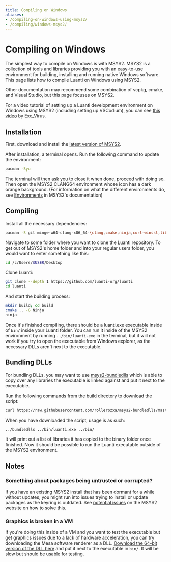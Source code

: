 ```yaml
---
title: Compiling on Windows
aliases:
- /compiling-on-windows-using-msys2/
- /compiling/windows-msys2/
---
```


# Compiling on Windows

The simplest way to compile on Windows is with MSYS2. MSYS2 is a collection of tools and libraries providing you with an easy-to-use environment for building, installing and running native Windows software. This page lists how to compile Luanti on Windows using MSYS2.

Other documentation may recommend some combination of vcpkg, cmake, and Visual Studio, but this page focuses on MSYS2.

For a video tutorial of setting up a Luanti development environment on Windows using MSYS2 (including setting up VSCodium), you can see [this video](https://www.youtube.com/watch?v=y8eWDzLNa3E) by Exe_Virus.

## Installation
First, download and install the [latest version of MSYS2](https://www.msys2.org/).

After installation, a terminal opens. Run the following command to update the environment:

```bash
pacman -Syu
```

The terminal will then ask you to close it when done, proceed with doing so. Then open the MSYS2 CLANG64 environment whose icon has a dark orange background. (For information on what the different environments do, see [Environments](https://www.msys2.org/docs/environments/) in MSYS2's documentation)

## Compiling
Install all the necessary dependencies:

```bash
pacman -S git mingw-w64-clang-x86_64-{clang,cmake,ninja,curl-winssl,libpng,libjpeg-turbo,freetype,libogg,libvorbis,sqlite3,openal,zstd,gettext,luajit,SDL2}
```

Navigate to some folder where you want to clone the Luanti repository. To get out of MSYS2's home folder and into your regular users folder, you would want to enter something like this:

```bash
cd /c/Users/$USER/Desktop
```

Clone Luanti:

```bash
git clone --depth 1 https://github.com/luanti-org/luanti
cd luanti
```

And start the building process:

```bash
mkdir build; cd build
cmake .. -G Ninja
ninja
```

Once it's finished compiling, there should be a luanti.exe executable inside of `bin/` inside your Luanti folder. You can run it inside of the MSYS2 environment by running `../bin/luanti.exe` in the terminal, but it will not work if you try to open the executable from Windows explorer, as the necessary DLLs aren't next to the executable.

## Bundling DLLs
For bundling DLLs, you may want to use [msys2-bundledlls](https://github.com/rollerozxa/msys2-bundledlls) which is able to copy over any libraries the executable is linked against and put it next to the executable.

Run the following commands from the build directory to download the script:

```bash
curl https://raw.githubusercontent.com/rollerozxa/msys2-bundledlls/master/bundledlls > ../bundledlls
```

When you have downloaded the script, usage is as such:

```bash
../bundledlls ../bin/luanti.exe ../bin/
```

It will print out a list of libraries it has copied to the binary folder once finished. Now it should be possible to run the Luanti executable outside of the MSYS2 environment.

## Notes

### Something about packages being untrusted or corrupted?
If you have an existing MSYS2 install that has been dormant for a while without updates, you might run into issues trying to install or update packages as the keyring is outdated. See [potential issues](https://www.msys2.org/docs/updating/#potential-issues) on the MSYS2 website on how to solve this.

### Graphics is broken in a VM
If you're doing this inside of a VM and you want to test the executable but get graphics issues due to a lack of hardware acceleration, you can try downloading the Mesa software renderer as a DLL. [Download the 64-bit version of the DLL here](https://fdossena.com/?p=mesa/index.frag) and put it next to the executable in `bin/`. It will be slow but should be usable for testing.
